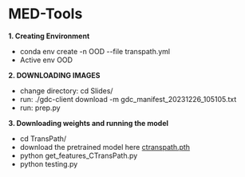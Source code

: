 # MED-Tools

**1. Creating Environment**

* conda env create -n OOD --file transpath.yml
* Active env OOD

**2. DOWNLOADING IMAGES**

* change directory: cd Slides/
* run: ./gdc-client download -m gdc_manifest_20231226_105105.txt
* run: prep.py

**3. Downloading weights and running the model**

* cd TransPath/
* download the pretrained model here [ctranspath.pth](https://drive.google.com/file/d/1DoDx_70_TLj98gTf6YTXnu4tFhsFocDX/view)
* python get_features_CTransPath.py
* python testing.py

